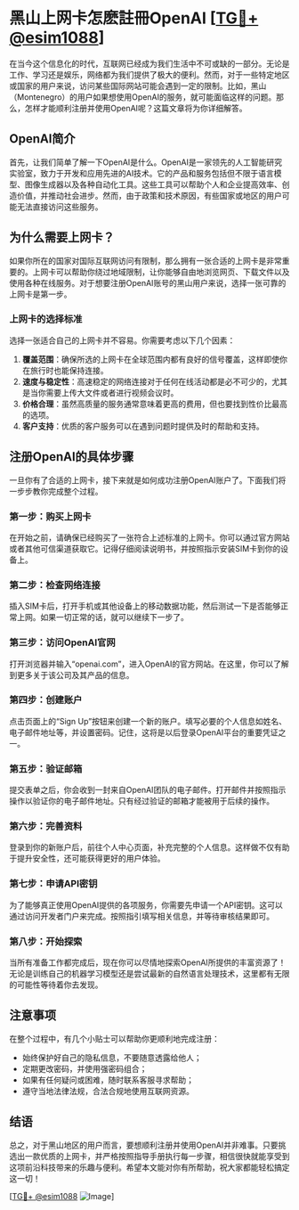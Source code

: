 # 黑山上网卡怎麽註冊OpenAI [[TG💪+ @esim1088](https://t.me/s/esim1088)]

在当今这个信息化的时代，互联网已经成为我们生活中不可或缺的一部分。无论是工作、学习还是娱乐，网络都为我们提供了极大的便利。然而，对于一些特定地区或国家的用户来说，访问某些国际网站可能会遇到一定的限制。比如，黑山（Montenegro）的用户如果想使用OpenAI的服务，就可能面临这样的问题。那么，怎样才能顺利注册并使用OpenAI呢？这篇文章将为你详细解答。

## OpenAI简介

首先，让我们简单了解一下OpenAI是什么。OpenAI是一家领先的人工智能研究实验室，致力于开发和应用先进的AI技术。它的产品和服务包括但不限于语言模型、图像生成器以及各种自动化工具。这些工具可以帮助个人和企业提高效率、创造价值，并推动社会进步。然而，由于政策和技术原因，有些国家或地区的用户可能无法直接访问这些服务。

## 为什么需要上网卡？

如果你所在的国家对国际互联网访问有限制，那么拥有一张合适的上网卡是非常重要的。上网卡可以帮助你绕过地域限制，让你能够自由地浏览网页、下载文件以及使用各种在线服务。对于想要注册OpenAI账号的黑山用户来说，选择一张可靠的上网卡是第一步。

### 上网卡的选择标准

选择一张适合自己的上网卡并不容易。你需要考虑以下几个因素：

1. **覆盖范围**：确保所选的上网卡在全球范围内都有良好的信号覆盖，这样即使你在旅行时也能保持连接。
2. **速度与稳定性**：高速稳定的网络连接对于任何在线活动都是必不可少的，尤其是当你需要上传大文件或者进行视频会议时。
3. **价格合理**：虽然高质量的服务通常意味着更高的费用，但也要找到性价比最高的选项。
4. **客户支持**：优质的客户服务可以在遇到问题时提供及时的帮助和支持。

## 注册OpenAI的具体步骤

一旦你有了合适的上网卡，接下来就是如何成功注册OpenAI账户了。下面我们将一步步教你完成整个过程。

### 第一步：购买上网卡

在开始之前，请确保已经购买了一张符合上述标准的上网卡。你可以通过官方网站或者其他可信渠道获取它。记得仔细阅读说明书，并按照指示安装SIM卡到你的设备上。

### 第二步：检查网络连接

插入SIM卡后，打开手机或其他设备上的移动数据功能，然后测试一下是否能够正常上网。如果一切正常的话，就可以继续下一步了。

### 第三步：访问OpenAI官网

打开浏览器并输入“openai.com”，进入OpenAI的官方网站。在这里，你可以了解到更多关于该公司及其产品的信息。

### 第四步：创建账户

点击页面上的“Sign Up”按钮来创建一个新的账户。填写必要的个人信息如姓名、电子邮件地址等，并设置密码。记住，这将是以后登录OpenAI平台的重要凭证之一。

### 第五步：验证邮箱

提交表单之后，你会收到一封来自OpenAI团队的电子邮件。打开邮件并按照指示操作以验证你的电子邮件地址。只有经过验证的邮箱才能被用于后续的操作。

### 第六步：完善资料

登录到你的新账户后，前往个人中心页面，补充完整的个人信息。这样做不仅有助于提升安全性，还可能获得更好的用户体验。

### 第七步：申请API密钥

为了能够真正使用OpenAI提供的各项服务，你需要先申请一个API密钥。这可以通过访问开发者门户来完成。按照指引填写相关信息，并等待审核结果即可。

### 第八步：开始探索

当所有准备工作都完成后，现在你可以尽情地探索OpenAI所提供的丰富资源了！无论是训练自己的机器学习模型还是尝试最新的自然语言处理技术，这里都有无限的可能性等待着你去发现。

## 注意事项

在整个过程中，有几个小贴士可以帮助你更顺利地完成注册：

- 始终保护好自己的隐私信息，不要随意透露给他人；
- 定期更改密码，并使用强密码组合；
- 如果有任何疑问或困难，随时联系客服寻求帮助；
- 遵守当地法律法规，合法合规地使用互联网资源。

## 结语

总之，对于黑山地区的用户而言，要想顺利注册并使用OpenAI并非难事。只要挑选出一款优质的上网卡，并严格按照指导手册执行每一步骤，相信很快就能享受到这项前沿科技带来的乐趣与便利。希望本文能对你有所帮助，祝大家都能轻松搞定这一切！

[[TG💪+ @esim1088](https://t.me/s/esim1088) ![Image](https://i.postimg.cc/4NQfJmqS/Snipaste-2025-05-13-00-14-12.png)]